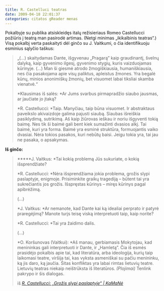 ```yaml
---
title: R. Castelluci teatras
date: 2009-04-18 22:01:37
categories: citatos gReader menas
---
```


Pokalbyje su publika atsiskleidęs italų režisieriaus Romeo Castellucci požiūris į teatrą man pasirodė artimas. (Netgi minimas „ikikalbinis teatras“.) Visą pokalbį verta paskaityti dėl ginčo su J. Vaitkumi, o čia identifikuoju esminius sąlyčio taškus:

> „(…) skaitydamas Dante, išgyvenau „Pragarą” kaip graudinantį, švelnų dalyką, kaip gyvenimo ilgesį, gyvenimo stygių, kuris vaizduojamas kūrinyje. (…) Man ši giesmė atrodo žmogiškiausia, humaniškiausia, nes čia pasakojama apie visų paliktus, apleistus žmones. Yra begalė kūnų, minios anonimiškų žmonių, bet visuomet labai tiksliai skamba vienatvė.“
>
> *Klausimas iš salės: *Ar Jums svarbus pirmapradžio siaubo jausmas, ar jaučiate jo įtaką?
>
> *R. Castellucci: *Taip. Manyčiau, taip būna visuomet. Ir abstraktaus paveikslo akivaizdoje galima pajusti siaubą. Siaubas išreiškia pasiklydimą, sutrikimą. Aš kaip žiūrovas ieškau ir noriu išgyventi tokią baimę. Nes tik ši baimė gali bent kiek sumažinti dvasios alkį. Tai baimė, kuri yra forma. Baimė yra esminė struktūra, formuojantis vaiko dvasiai. Nėra tokios pasakos, kuri nebūtų baisi. Jeigu tokia yra, tai jau ne pasaka, o apsakymas.

**Iš ginčo:**

> *****J. Vaitkus: *Tai kokią problemą Jūs sukuriate, o kokią išsprendžiate?
>
> *R. Castellucci: *Nėra išsprendžiama jokia problema, grožis slypi paslaptyje, enigmoje. Prisiminkite graikų tragediją – būtent tai yra sukrečiantis jos grožis. Išspręstas kūrinys – miręs kūrinys pagal apibrėžimą.
>
> (…)
>
> *J. Vaitkus: *Ar nemanote, kad Dante kai ką idealiai perprato ir patyrė praregėjimą? Manote turįs teisę viską interpretuoti taip, kaip norite?
>
> *R. Castellucci: *Tai yra žaidimo dalis.
>
> (…)
>
> *O. Koršunovas (Vaitkui): *Aš manau, gerbiamasis Mokytojau, kad menininkas gali interpretuoti ir Dante, ir „Hamletą”. Čia iš esmės prasidėjo pokalbis apie tai, kad literatūra, arba ideologija, kurių taip laikomasi teatre, viršija tai, kas vyksta asmeniškai su pačiu menininku, ką jis daro, ką jaučia. Šitas konfliktas yra labai rimtas lietuvių teatre. Lietuvių teatras niekaip neištrūksta iš literatūros. *(Plojimai)* Tenlink pakrypo ir šis dialogas.
>
> iš *[R. Castellucci: „Grožis slypi paslaptyje“ | KaMaNė](http://www.kamane.lt/lt/atgarsiai/teatras/tatgarsis494)*
